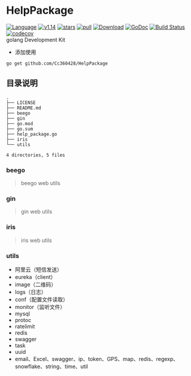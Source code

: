 # HelpPackage
[![Language](https://img.shields.io/badge/Language-Go-blue.svg)](https://golang.org/)
[![v1.14](https://img.shields.io/github/go-mod/go-version/Cc360428/HelpPackage)](https://github.com/Cc360428/HelpPackage)
[![stars](https://img.shields.io/github/stars/Cc360428/HelpPackage?style=social)](https://github.com/Cc360428/HelpPackage/stargazers)
[![pull](https://img.shields.io/github/issues-pr/Cc360428/HelpPackage)](https://github.com/Cc360428/HelpPackage)
[![Download](https://img.shields.io/github/downloads/Cc360428/HelpPackage/total)](https://github.com/Cc360428/HelpPackage)
[![GoDoc](https://godoc.org/github.com/go-redis/redis?status.svg)](https://pkg.go.dev/github.com/Cc360428/HelpPackage?tab=doc)
[![Build Status](https://travis-ci.com/Cc360428/HelpPackage.svg?branch=master)](https://travis-ci.com/Cc360428/HelpPackage)
[![codecov](https://codecov.io/gh/Cc360428/HelpPackage/branch/master/graph/badge.svg)](https://codecov.io/gh/Cc360428/HelpPackage)   
golang Development Kit
- 添加使用
```shell
go get github.com/Cc360428/HelpPackage
```
## 目录说明
```shell
.
├── LICENSE
├── README.md
├── beego
├── gin
├── go.mod
├── go.sum
├── help_package.go
├── iris
└── utils

4 directories, 5 files
```
### beego
>beego web utils
### gin
>gin web utils
### iris
>iris web utils
### utils
- 阿里云（短信发送）
- eureka（client）
- image（二维码）
- logs（日志）
- conf（配置文件读取）
- monitor（监听文件）
- mysql
- protoc
- ratelimit
- redis
- swagger
- task
- uuid
- email、Excel、swagger、ip、token、GPS、map、redis、regexp、snowflake、string、time、util
